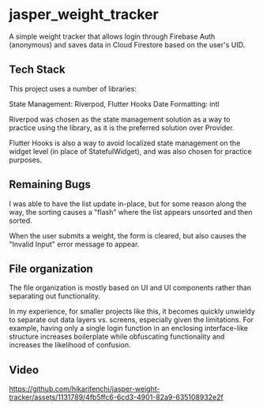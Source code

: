 # jasper_weight_tracker

A simple weight tracker that allows login through Firebase Auth (anonymous) and saves data in Cloud Firestore based on the user's UID.

## Tech Stack

This project uses a number of libraries:

State Management: Riverpod, Flutter Hooks
Date Formatting: intl

Riverpod was chosen as the state management solution as a way to practice using the library, as it is the preferred solution over Provider.

Flutter Hooks is also a way to avoid localized state management on the widget level (in place of StatefulWidget), and was also chosen for practice purposes.

## Remaining Bugs

I was able to have the list update in-place, but for some reason along the way, the sorting causes a "flash" where the list appears unsorted and then sorted.

When the user submits a weight, the form is cleared, but also causes the "Invalid Input" error message to appear.

## File organization

The file organization is mostly based on UI and UI components rather than separating out functionality.

In my experience, for smaller projects like this, it becomes quickly unwieldy to separate out data layers vs. screens, especially given the limitations.
For example, having only a single login function in an enclosing interface-like structure increases boilerplate while obfuscating functionality and increases the likelihood of confusion. 

## Video


https://github.com/hikaritenchi/jasper-weight-tracker/assets/1131789/4fb5ffc6-6cd3-4901-82a9-635108932e2f

